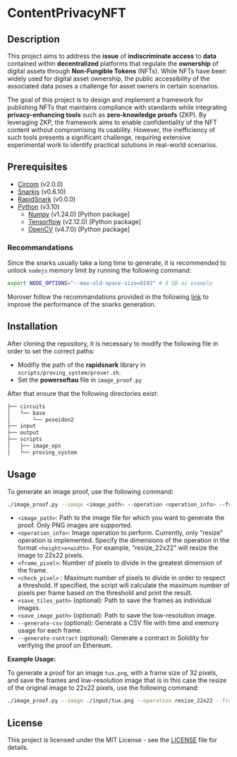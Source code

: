 # ContentPrivacyNFT
## Description
This project aims to address the **issue** of **indiscriminate access** to **data** contained within **decentralized** platforms that regulate the **ownership** of digital assets through **Non-Fungible Tokens** (NFTs). While NFTs have been widely used for digital asset ownership, the public accessibility of the associated data poses a challenge for asset owners in certain scenarios.

The goal of this project is to design and implement a framework for publishing NFTs that maintains compliance with standards while integrating **privacy-enhancing tools** such as **zero-knowledge proofs** (ZKP). By leveraging ZKP, the framework aims to enable confidentiality of the NFT content without compromising its usability. However, the inefficiency of such tools presents a significant challenge, requiring extensive experimental work to identify practical solutions in real-world scenarios.

## Prerequisites
- [Circom](https://docs.circom.io/) (v2.0.0)
- [Snarkjs](https://github.com/iden3/snarkjs) (v0.6.10)
- [RapidSnark](https://github.com/iden3/rapidsnark) (v0.0.0)
- [Python](https://www.python.org/) (v3.10)
    - [Numpy](https://numpy.org/) (v1.24.0) [Python package] 
    - [Tensorflow](https://www.tensorflow.org/) (v2.12.0) [Python package]
    - [OpenCV](https://opencv.org/) (v4.7.0) [Python package]

### Recommandations
Since the snarks usually take a long time to generate, it is recommended to unlock `nodejs` memory limit by running the following command:
```bash
export NODE_OPTIONS="--max-old-space-size=8192" # 8 GB as example
```
Morover follow the recommandations provided in the following [link](https://hackmd.io/V-7Aal05Tiy-ozmzTGBYPA?view#Best-Practices-for-Large-Circuits) to improve the performance of the snarks generation.


## Installation
After cloning the repository, it is necessary to modify the following file in order to set the correct paths:
- Modifiy the path of the **rapidsnark** library in `scripts/proving_system/prover.sh`.
- Set the **powersoftau** file in `image_proof.py`

After that ensure that the following directories exist:
```bash
├── circuits
│   └── base
│       └── poseidon2
├── input
├── output
├── scripts
│   ├── image_ops
│   └── proving_system
```
## Usage
To generate an image proof, use the following command:

```bash
./image_proof.py --image <image_path> --operation <operation_info> --frame-pixel <frame_pixel> [--check-pixel <check_pixel>] [--save-tiles <save_tiles_path>] [--save-image <save_image_path>] [--generate-csv] [--generate-contract]
```

- `<image_path>`: Path to the image file for which you want to generate the proof. Only PNG images are supported.
- `<operation_info>`: Image operation to perform. Currently, only "resize" operation is implemented. Specify the dimensions of the operation in the format `<height>x<width>`. For example, "resize_22x22" will resize the image to 22x22 pixels.
- `<frame_pixel>`: Number of pixels to divide in the greatest dimension of the frame.
- `<check_pixel>` : Maximum number of pixels to divide in order to respect a threshold. If specified, the script will calculate the maximum number of pixels per frame based on the threshold and print the result.
- `<save_tiles_path>` (optional): Path to save the frames as individual images.
- `<save_image_path>` (optional): Path to save the low-resolution image.
- `--generate-csv` (optional): Generate a CSV file with time and memory usage for each frame.
- `--generate-contract` (optional): Generate a contract in Solidity for verifying the proof on Ethereum.

**Example Usage:**

To generate a proof for an image `tux.png`, with a frame size of 32 pixels, and save the frames and low-resolution image that is in this case the resize of the original image to 22x22 pixels, use the following command:

```bash
./image_proof.py --image ./input/tux.png --operation resize_22x22 --frame-pixel 32 --save-tiles ./output/tiles --save-image ./output/resize_tux.png --generate-csv --generate-contract
```
## License

This project is licensed under the MIT License - see the [LICENSE](https://github.com/PIERdemo/ContentPrivacyNFT/blob/main/LICENSE) file for details.
